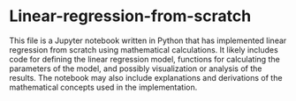 # Linear-regression-from-scratch
This file is a Jupyter notebook written in Python that has implemented linear regression from scratch using mathematical calculations. It likely includes code for defining the linear regression model, functions for calculating the parameters of the model, and possibly visualization or analysis of the results. The notebook may also include explanations and derivations of the mathematical concepts used in the implementation.
